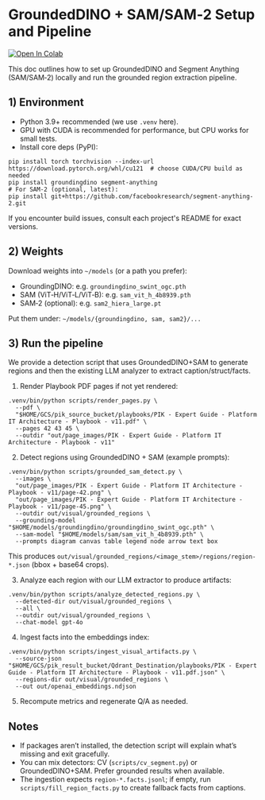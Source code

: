 # GroundedDINO + SAM/SAM‑2 Setup and Pipeline

[![Open In Colab](https://colab.research.google.com/assets/colab-badge.svg)](https://colab.research.google.com/github/aptyp78/PIKAi/blob/574ca3c/notebooks/Grounded_DINO_SAM2_Detection.ipynb)

This doc outlines how to set up GroundedDINO and Segment Anything (SAM/SAM‑2) locally and run the grounded region extraction pipeline.

## 1) Environment

- Python 3.9+ recommended (we use `.venv` here).
- GPU with CUDA is recommended for performance, but CPU works for small tests.
- Install core deps (PyPI):

```
pip install torch torchvision --index-url https://download.pytorch.org/whl/cu121  # choose CUDA/CPU build as needed
pip install groundingdino segment-anything
# For SAM‑2 (optional, latest):
pip install git+https://github.com/facebookresearch/segment-anything-2.git
```

If you encounter build issues, consult each project's README for exact versions.

## 2) Weights

Download weights into `~/models` (or a path you prefer):

- GroundingDINO: e.g. `groundingdino_swint_ogc.pth`
- SAM (ViT‑H/ViT‑L/ViT‑B): e.g. `sam_vit_h_4b8939.pth`
- SAM‑2 (optional): e.g. `sam2_hiera_large.pt`

Put them under: `~/models/{groundingdino, sam, sam2}/...`

## 3) Run the pipeline

We provide a detection script that uses GroundedDINO+SAM to generate regions and then the existing LLM analyzer to extract caption/struct/facts.

1. Render Playbook PDF pages if not yet rendered:

```
.venv/bin/python scripts/render_pages.py \
  --pdf \
  "$HOME/GCS/pik_source_bucket/playbooks/PIK - Expert Guide - Platform IT Architecture - Playbook - v11.pdf" \
  --pages 42 43 45 \
  --outdir "out/page_images/PIK - Expert Guide - Platform IT Architecture - Playbook - v11"
```

2. Detect regions using GroundedDINO + SAM (example prompts):

```
.venv/bin/python scripts/grounded_sam_detect.py \
  --images \
  "out/page_images/PIK - Expert Guide - Platform IT Architecture - Playbook - v11/page-42.png" \
  "out/page_images/PIK - Expert Guide - Platform IT Architecture - Playbook - v11/page-45.png" \
  --outdir out/visual/grounded_regions \
  --grounding-model "$HOME/models/groundingdino/groundingdino_swint_ogc.pth" \
  --sam-model "$HOME/models/sam/sam_vit_h_4b8939.pth" \
  --prompts diagram canvas table legend node arrow text box
```

This produces `out/visual/grounded_regions/<image_stem>/regions/region-*.json` (bbox + base64 crops).

3. Analyze each region with our LLM extractor to produce artifacts:

```
.venv/bin/python scripts/analyze_detected_regions.py \
  --detected-dir out/visual/grounded_regions \
  --all \
  --outdir out/visual/grounded_regions \
  --chat-model gpt-4o
```

4. Ingest facts into the embeddings index:

```
.venv/bin/python scripts/ingest_visual_artifacts.py \
  --source-json "$HOME/GCS/pik_result_bucket/Qdrant_Destination/playbooks/PIK - Expert Guide - Platform IT Architecture - Playbook - v11.pdf.json" \
  --regions-dir out/visual/grounded_regions \
  --out out/openai_embeddings.ndjson
```

5. Recompute metrics and regenerate Q/A as needed.

## Notes

- If packages aren’t installed, the detection script will explain what’s missing and exit gracefully.
- You can mix detectors: CV (`scripts/cv_segment.py`) or GroundedDINO+SAM. Prefer grounded results when available.
- The ingestion expects `region-*.facts.jsonl`; if empty, run `scripts/fill_region_facts.py` to create fallback facts from captions.
